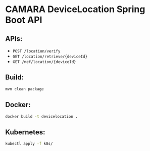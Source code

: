 # CAMARA DeviceLocation Spring Boot API

## APIs:
- `POST /location/verify`
- `GET /location/retrieve/{deviceId}`
- `GET /nef/location/{deviceId}`

## Build:
```bash
mvn clean package
```

## Docker:
```bash
docker build -t devicelocation .
```

## Kubernetes:
```bash
kubectl apply -f k8s/
```

